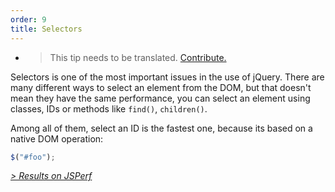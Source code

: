 ```yaml
---
order: 9
title: Selectors
---
```


* > This tip needs to be translated. [Contribute.](https://github.com/zenorocha/browser-diet/blob/master/src/documents/jquery/es/selectors.html.md)

Selectors is one of the most important issues in the use of jQuery. There are many different ways to select an element from the DOM, but that doesn't mean they have the same performance, you can select an element using classes, IDs or methods like `find()`, `children()`.

Among all of them, select an ID is the fastest one, because its based on a native DOM operation:

```js
$("#foo");
```

*[> Results on JSPerf](http://jsperf.com/browser-diet-jquery-selectors)*
